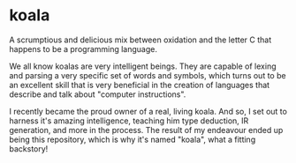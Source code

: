 # koala

A scrumptious and delicious mix between oxidation and the letter C that happens to be a programming language.

We all know koalas are very intelligent beings. They are capable of lexing and parsing a very specific set of words and symbols, which turns out to be an excellent skill that is very beneficial in the creation of languages that describe and talk about "computer instructions".

I recently became the proud owner of a real, living koala. And so, I set out to harness it's amazing intelligence, teaching him type deduction, IR generation, and more in the process. The result of my endeavour ended up being this repository, which is why it's named "koala", what a fitting backstory!
